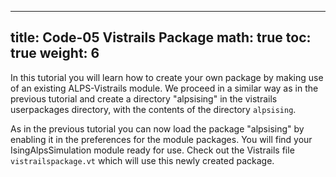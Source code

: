 
---
title: Code-05 Vistrails Package
math: true
toc: true
weight: 6
---

In this tutorial you will learn how to create your own package by making use of an existing ALPS-Vistrails module. We proceed in a similar way as in the previous tutorial and create a directory "alpsising" in the vistrails userpackages directory, with the contents of the directory `alpsising`.

As in the previous tutorial you can now load the package "alpsising" by enabling it in the preferences for the module packages. You will find your IsingAlpsSimulation module ready for use. Check out the Vistrails file `vistrailspackage.vt` which will use this newly created package.
